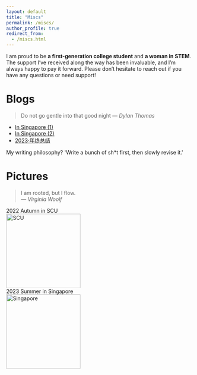 ```yaml
---
layout: default
title: "Miscs"
permalink: /miscs/
author_profile: true  
redirect_from: 
  - /miscs.html
---
```


<span class='anchor' id='about-me'></span>

I am proud to be **a first-generation college student** and **a woman in STEM**. The support I’ve received along the way has been invaluable, and I’m always happy to pay it forward. Please don’t hesitate to reach out if you have any questions or need support!

# Blogs
> Do not go gentle into that good night
> — *Dylan Thomas*

- [In Singapore (1)](https://mp.weixin.qq.com/s/D-zJ3VqnBxWmVqVa-9aZ1w)
- [In Singapore (2)](https://mp.weixin.qq.com/s/6_DhiiGS6mQ-TecYnlMlJg)
- [2023·年终总结](https://mp.weixin.qq.com/s/a_yVTViOs-yrezE0Tz1wUQ) 

My writing philosophy? 'Write a bunch of sh*t first, then slowly revise it.'

# Pictures
> I am rooted, but I flow.  
> — *Virginia Woolf*

<div class='paper-box' style="display: flex; justify-content: flex-start; gap: 10px;">
  <div class='paper-box-image' style="flex: 1 1 calc(100% - 10px);">
    <div><div class="badge">2022 Autumn in SCU</div>
      <img src='{{ site.baseurl }}/images/scu.jpg' alt="SCU" style="height: 200px; width: auto;">
    </div>
  </div>
</div>

<div class='paper-box' style="display: flex; justify-content: flex-start; gap: 10px;">
  <div class='paper-box-image' style="flex: 1 1 calc(100% - 10px);">
    <div><div class="badge">2023 Summer in Singapore</div>
      <img src='{{ site.baseurl }}/images/sg2.jpg' alt="Singapore" style="height: 200px; width: auto;">
    </div>
  </div>
</div>


<!--
<div class='paper-box' style="display: flex; justify-content: flex-start; gap: 10px;">
  <div class='paper-box-image' style="flex: 1 1 calc(50% - 10px);">
    <div><div class="badge">2023 Summer in Singapore</div>
      <img src='{{ site.baseurl }}/images/sg2.jpg' alt="Singapore" style="height: 175px; width: auto;">
    </div>
  </div>
  <div class='paper-box-image' style="flex: 1 1 calc(50% - 10px);">
    <div><div class="badge">2023 Summer in Singapore</div>
      <img src='{{ site.baseurl }}/images/sg1.jpg' alt="Singapore" style="height: 300px; width: auto;">
    </div>
  </div>
</div>
-->

<!--
<div class='paper-box' style="display: flex; justify-content: flex-start; gap: 5px;">
  <div class='paper-box-image' style="flex: 1 1 33.33%; margin: 0 -5px;">
    <div><div class="badge">2023 Summer in HongKong</div>
      <img src='{{ site.baseurl }}/images/HK.jpg' alt="Hong Kong" style="height: 200px; width: auto;">
    </div>
  </div>
  <div class='paper-box-image' style="flex: 1 1 33.33%; margin: 0 -5px;">
    <div><div class="badge">2023 Summer in NUS</div>
      <img src='{{ site.baseurl }}/images/nus.jpg' alt="NUS" style="height: 200px; width: auto;">
    </div>
  </div>
  <div class='paper-box-image' style="flex: 1 1 33.33%; margin: 0 -5px;">
    <div><div class="badge">2024 Summer in CUHK</div>
      <img src='{{ site.baseurl }}/images/cuhk.jpg' alt="CUHK" style="height: 200px; width: auto;">
    </div>
  </div>
</div>
-->

<!--
<div class='paper-box' style="display: flex; justify-content: space-between; gap: 10px;">
  <div class='paper-box-image' style="flex: 1 1 33.33%; padding: 0 5px;">
    <div>
      <div class="badge">2023 Summer in HongKong</div>
      <img src='{{ site.baseurl }}/images/HK.jpg' alt="Hong Kong" style="height: 180px; width: 100%;">
    </div>
  </div>
  <div class='paper-box-image' style="flex: 1 1 33.33%; padding: 0 5px;">
    <div>
      <div class="badge">2023 Summer in NUS</div>
      <img src='{{ site.baseurl }}/images/nus.jpg' alt="NUS" style="height: 180px; width: 100%;">
    </div>
  </div>
  <div class='paper-box-image' style="flex: 1 1 33.33%; padding: 0 5px;">
    <div>
      <div class="badge">2024 Summer in CUHK</div>
      <img src='{{ site.baseurl }}/images/cuhk.jpg' alt="CUHK" style="height: 180px; width: 100%;">
    </div>
  </div>
</div>
-->


